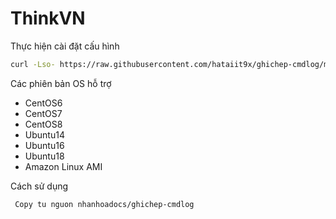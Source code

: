 # ThinkVN
Thực hiện cài đặt cấu hình
```sh 
curl -Lso- https://raw.githubusercontent.com/hataiit9x/ghichep-cmdlog/master/cmdlog.sh | bash
```

Các phiên bản OS hỗ trợ 
- CentOS6
- CentOS7 
- CentOS8 
- Ubuntu14
- Ubuntu16
- Ubuntu18 
- Amazon Linux AMI

Cách sử dụng
```tail -f /var/log/cmdlog.log | ccze -A
 Copy tu nguon nhanhoadocs/ghichep-cmdlog
